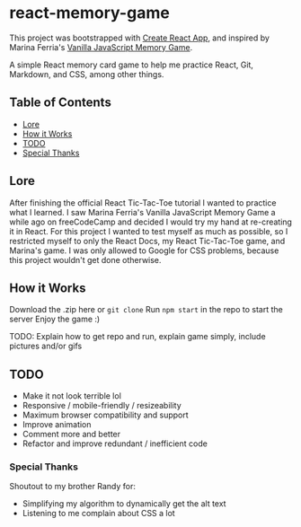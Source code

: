 # react-memory-game

This project was bootstrapped with [Create React App](https://github.com/facebookincubator/create-react-app), and inspired by Marina Ferria's [Vanilla JavaScript Memory Game](https://marina-ferreira.github.io/projects/js/memory-game/).

A simple React memory card game to help me practice React, Git, Markdown, and CSS, among other things.

## Table of Contents
- [Lore](#lore)
- [How it Works](#how-it-works)
- [TODO](#todo)
- [Special Thanks](#special-thanks)

## Lore

After finishing the official React Tic-Tac-Toe tutorial I wanted to practice what I learned. I saw Marina Ferria's Vanilla JavaScript Memory Game a while ago on freeCodeCamp and decided I would try my hand at re-creating it in React. For this project I wanted to test myself as much as possible, so I restricted myself to only the React Docs, my React Tic-Tac-Toe game, and Marina's game. I was only allowed to Google for CSS problems, because this project wouldn't get done otherwise.

## How it Works

Download the .zip here or `git clone`
Run `npm start` in the repo to start the server
Enjoy the game :)

TODO: Explain how to get repo and run, explain game simply, include pictures and/or gifs

## TODO

- Make it not look terrible lol
- Responsive / mobile-friendly / resizeability
- Maximum browser compatibility and support
- Improve animation
- Comment more and better
- Refactor and improve redundant / inefficient code

### Special Thanks

Shoutout to my brother Randy for:
- Simplifying my algorithm to dynamically get the alt text
- Listening to me complain about CSS a lot

